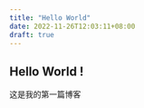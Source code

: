 ```yaml
---
title: "Hello World"
date: 2022-11-26T12:03:11+08:00
draft: true
---
```


## Hello World !



这是我的第一篇博客


